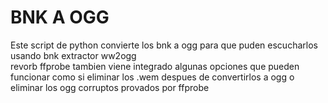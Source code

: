 # BNK A OGG
Este script de python convierte los bnk a ogg para que puden escucharlos usando 
bnk extractor 
ww2ogg  
revorb
ffprobe
tambien viene integrado algunas opciones que pueden funcionar como si eliminar los .wem despues de convertirlos a ogg  o eliminar los ogg corruptos provados por ffprobe

